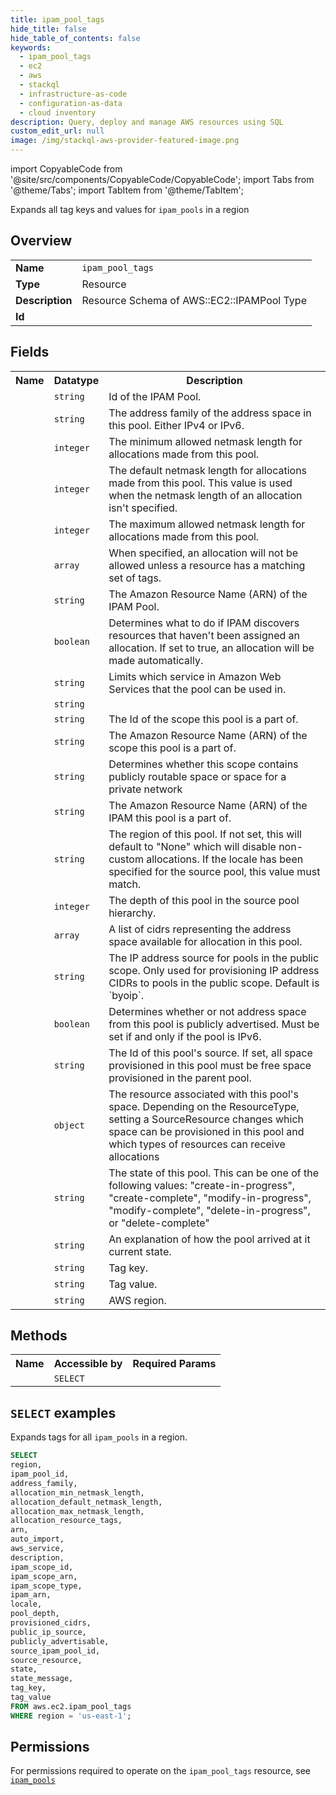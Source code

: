 ```yaml
---
title: ipam_pool_tags
hide_title: false
hide_table_of_contents: false
keywords:
  - ipam_pool_tags
  - ec2
  - aws
  - stackql
  - infrastructure-as-code
  - configuration-as-data
  - cloud inventory
description: Query, deploy and manage AWS resources using SQL
custom_edit_url: null
image: /img/stackql-aws-provider-featured-image.png
---
```


import CopyableCode from '@site/src/components/CopyableCode/CopyableCode';
import Tabs from '@theme/Tabs';
import TabItem from '@theme/TabItem';

Expands all tag keys and values for <code>ipam_pools</code> in a region

## Overview
<table>
<tbody>
<tr><td><b>Name</b></td><td><code>ipam_pool_tags</code></td></tr>
<tr><td><b>Type</b></td><td>Resource</td></tr>
<tr><td><b>Description</b></td><td>Resource Schema of AWS::EC2::IPAMPool Type</td></tr>
<tr><td><b>Id</b></td><td><CopyableCode code="aws.ec2.ipam_pool_tags" /></td></tr>
</tbody>
</table>

## Fields
<table>
<tbody>
<tr><th>Name</th><th>Datatype</th><th>Description</th></tr><tr><td><CopyableCode code="ipam_pool_id" /></td><td><code>string</code></td><td>Id of the IPAM Pool.</td></tr>
<tr><td><CopyableCode code="address_family" /></td><td><code>string</code></td><td>The address family of the address space in this pool. Either IPv4 or IPv6.</td></tr>
<tr><td><CopyableCode code="allocation_min_netmask_length" /></td><td><code>integer</code></td><td>The minimum allowed netmask length for allocations made from this pool.</td></tr>
<tr><td><CopyableCode code="allocation_default_netmask_length" /></td><td><code>integer</code></td><td>The default netmask length for allocations made from this pool. This value is used when the netmask length of an allocation isn't specified.</td></tr>
<tr><td><CopyableCode code="allocation_max_netmask_length" /></td><td><code>integer</code></td><td>The maximum allowed netmask length for allocations made from this pool.</td></tr>
<tr><td><CopyableCode code="allocation_resource_tags" /></td><td><code>array</code></td><td>When specified, an allocation will not be allowed unless a resource has a matching set of tags.</td></tr>
<tr><td><CopyableCode code="arn" /></td><td><code>string</code></td><td>The Amazon Resource Name (ARN) of the IPAM Pool.</td></tr>
<tr><td><CopyableCode code="auto_import" /></td><td><code>boolean</code></td><td>Determines what to do if IPAM discovers resources that haven't been assigned an allocation. If set to true, an allocation will be made automatically.</td></tr>
<tr><td><CopyableCode code="aws_service" /></td><td><code>string</code></td><td>Limits which service in Amazon Web Services that the pool can be used in.</td></tr>
<tr><td><CopyableCode code="description" /></td><td><code>string</code></td><td></td></tr>
<tr><td><CopyableCode code="ipam_scope_id" /></td><td><code>string</code></td><td>The Id of the scope this pool is a part of.</td></tr>
<tr><td><CopyableCode code="ipam_scope_arn" /></td><td><code>string</code></td><td>The Amazon Resource Name (ARN) of the scope this pool is a part of.</td></tr>
<tr><td><CopyableCode code="ipam_scope_type" /></td><td><code>string</code></td><td>Determines whether this scope contains publicly routable space or space for a private network</td></tr>
<tr><td><CopyableCode code="ipam_arn" /></td><td><code>string</code></td><td>The Amazon Resource Name (ARN) of the IPAM this pool is a part of.</td></tr>
<tr><td><CopyableCode code="locale" /></td><td><code>string</code></td><td>The region of this pool. If not set, this will default to "None" which will disable non-custom allocations. If the locale has been specified for the source pool, this value must match.</td></tr>
<tr><td><CopyableCode code="pool_depth" /></td><td><code>integer</code></td><td>The depth of this pool in the source pool hierarchy.</td></tr>
<tr><td><CopyableCode code="provisioned_cidrs" /></td><td><code>array</code></td><td>A list of cidrs representing the address space available for allocation in this pool.</td></tr>
<tr><td><CopyableCode code="public_ip_source" /></td><td><code>string</code></td><td>The IP address source for pools in the public scope. Only used for provisioning IP address CIDRs to pools in the public scope. Default is `byoip`.</td></tr>
<tr><td><CopyableCode code="publicly_advertisable" /></td><td><code>boolean</code></td><td>Determines whether or not address space from this pool is publicly advertised. Must be set if and only if the pool is IPv6.</td></tr>
<tr><td><CopyableCode code="source_ipam_pool_id" /></td><td><code>string</code></td><td>The Id of this pool's source. If set, all space provisioned in this pool must be free space provisioned in the parent pool.</td></tr>
<tr><td><CopyableCode code="source_resource" /></td><td><code>object</code></td><td>The resource associated with this pool's space. Depending on the ResourceType, setting a SourceResource changes which space can be provisioned in this pool and which types of resources can receive allocations</td></tr>
<tr><td><CopyableCode code="state" /></td><td><code>string</code></td><td>The state of this pool. This can be one of the following values: "create-in-progress", "create-complete", "modify-in-progress", "modify-complete", "delete-in-progress", or "delete-complete"</td></tr>
<tr><td><CopyableCode code="state_message" /></td><td><code>string</code></td><td>An explanation of how the pool arrived at it current state.</td></tr>
<tr><td><CopyableCode code="tag_key" /></td><td><code>string</code></td><td>Tag key.</td></tr>
<tr><td><CopyableCode code="tag_value" /></td><td><code>string</code></td><td>Tag value.</td></tr>
<tr><td><CopyableCode code="region" /></td><td><code>string</code></td><td>AWS region.</td></tr>
</tbody>
</table>

## Methods

<table>
<tbody>
  <tr>
    <th>Name</th>
    <th>Accessible by</th>
    <th>Required Params</th>
  </tr>
  <tr>
    <td><CopyableCode code="list_resources" /></td>
    <td><code>SELECT</code></td>
    <td><CopyableCode code="region" /></td>
  </tr>
</tbody>
</table>

## `SELECT` examples
Expands tags for all <code>ipam_pools</code> in a region.
```sql
SELECT
region,
ipam_pool_id,
address_family,
allocation_min_netmask_length,
allocation_default_netmask_length,
allocation_max_netmask_length,
allocation_resource_tags,
arn,
auto_import,
aws_service,
description,
ipam_scope_id,
ipam_scope_arn,
ipam_scope_type,
ipam_arn,
locale,
pool_depth,
provisioned_cidrs,
public_ip_source,
publicly_advertisable,
source_ipam_pool_id,
source_resource,
state,
state_message,
tag_key,
tag_value
FROM aws.ec2.ipam_pool_tags
WHERE region = 'us-east-1';
```


## Permissions

For permissions required to operate on the <code>ipam_pool_tags</code> resource, see <a href="/services/ec2/ipam_pools/#permissions"><code>ipam_pools</code></a>

